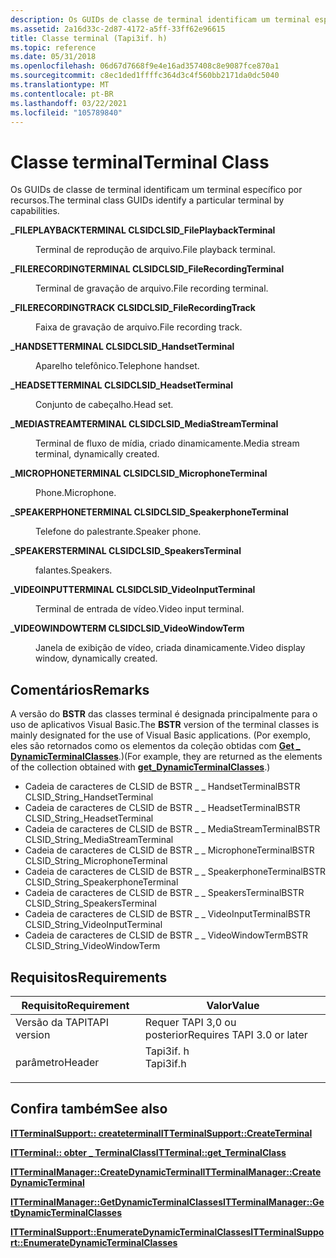 ```yaml
---
description: Os GUIDs de classe de terminal identificam um terminal específico por recursos.
ms.assetid: 2a16d33c-2d87-4172-a5ff-33ff62e96615
title: Classe terminal (Tapi3if. h)
ms.topic: reference
ms.date: 05/31/2018
ms.openlocfilehash: 06d67d7668f9e4e16ad357408c8e9087fce870a1
ms.sourcegitcommit: c8ec1ded1ffffc364d3c4f560bb2171da0dc5040
ms.translationtype: MT
ms.contentlocale: pt-BR
ms.lasthandoff: 03/22/2021
ms.locfileid: "105789840"
---
```

# <a name="terminal-class"></a><span data-ttu-id="ef63c-103">Classe terminal</span><span class="sxs-lookup"><span data-stu-id="ef63c-103">Terminal Class</span></span>

<span data-ttu-id="ef63c-104">Os GUIDs de classe de terminal identificam um terminal específico por recursos.</span><span class="sxs-lookup"><span data-stu-id="ef63c-104">The terminal class GUIDs identify a particular terminal by capabilities.</span></span>

<dl> <dt>

<span data-ttu-id="ef63c-105"><span id="CLSID_FilePlaybackTerminal"></span><span id="clsid_fileplaybackterminal"></span><span id="CLSID_FILEPLAYBACKTERMINAL"></span>**\_FILEPLAYBACKTERMINAL CLSID**</span><span class="sxs-lookup"><span data-stu-id="ef63c-105"><span id="CLSID_FilePlaybackTerminal"></span><span id="clsid_fileplaybackterminal"></span><span id="CLSID_FILEPLAYBACKTERMINAL"></span>**CLSID\_FilePlaybackTerminal**</span></span>
</dt> <dd> <dl> <dt>



<span data-ttu-id="ef63c-106">Terminal de reprodução de arquivo.</span><span class="sxs-lookup"><span data-stu-id="ef63c-106">File playback terminal.</span></span>


</dt> </dl> </dd> <dt>

<span data-ttu-id="ef63c-107"><span id="CLSID_FileRecordingTerminal"></span><span id="clsid_filerecordingterminal"></span><span id="CLSID_FILERECORDINGTERMINAL"></span>**\_FILERECORDINGTERMINAL CLSID**</span><span class="sxs-lookup"><span data-stu-id="ef63c-107"><span id="CLSID_FileRecordingTerminal"></span><span id="clsid_filerecordingterminal"></span><span id="CLSID_FILERECORDINGTERMINAL"></span>**CLSID\_FileRecordingTerminal**</span></span>
</dt> <dd> <dl> <dt>



<span data-ttu-id="ef63c-108">Terminal de gravação de arquivo.</span><span class="sxs-lookup"><span data-stu-id="ef63c-108">File recording terminal.</span></span>


</dt> </dl> </dd> <dt>

<span data-ttu-id="ef63c-109"><span id="CLSID_FileRecordingTrack"></span><span id="clsid_filerecordingtrack"></span><span id="CLSID_FILERECORDINGTRACK"></span>**\_FILERECORDINGTRACK CLSID**</span><span class="sxs-lookup"><span data-stu-id="ef63c-109"><span id="CLSID_FileRecordingTrack"></span><span id="clsid_filerecordingtrack"></span><span id="CLSID_FILERECORDINGTRACK"></span>**CLSID\_FileRecordingTrack**</span></span>
</dt> <dd> <dl> <dt>



<span data-ttu-id="ef63c-110">Faixa de gravação de arquivo.</span><span class="sxs-lookup"><span data-stu-id="ef63c-110">File recording track.</span></span>


</dt> </dl> </dd> <dt>

<span data-ttu-id="ef63c-111"><span id="CLSID_HandsetTerminal"></span><span id="clsid_handsetterminal"></span><span id="CLSID_HANDSETTERMINAL"></span>**\_HANDSETTERMINAL CLSID**</span><span class="sxs-lookup"><span data-stu-id="ef63c-111"><span id="CLSID_HandsetTerminal"></span><span id="clsid_handsetterminal"></span><span id="CLSID_HANDSETTERMINAL"></span>**CLSID\_HandsetTerminal**</span></span>
</dt> <dd> <dl> <dt>



<span data-ttu-id="ef63c-112">Aparelho telefônico.</span><span class="sxs-lookup"><span data-stu-id="ef63c-112">Telephone handset.</span></span>


</dt> </dl> </dd> <dt>

<span data-ttu-id="ef63c-113"><span id="CLSID_HeadsetTerminal"></span><span id="clsid_headsetterminal"></span><span id="CLSID_HEADSETTERMINAL"></span>**\_HEADSETTERMINAL CLSID**</span><span class="sxs-lookup"><span data-stu-id="ef63c-113"><span id="CLSID_HeadsetTerminal"></span><span id="clsid_headsetterminal"></span><span id="CLSID_HEADSETTERMINAL"></span>**CLSID\_HeadsetTerminal**</span></span>
</dt> <dd> <dl> <dt>



<span data-ttu-id="ef63c-114">Conjunto de cabeçalho.</span><span class="sxs-lookup"><span data-stu-id="ef63c-114">Head set.</span></span>


</dt> </dl> </dd> <dt>

<span data-ttu-id="ef63c-115"><span id="CLSID_MediaStreamTerminal"></span><span id="clsid_mediastreamterminal"></span><span id="CLSID_MEDIASTREAMTERMINAL"></span>**\_MEDIASTREAMTERMINAL CLSID**</span><span class="sxs-lookup"><span data-stu-id="ef63c-115"><span id="CLSID_MediaStreamTerminal"></span><span id="clsid_mediastreamterminal"></span><span id="CLSID_MEDIASTREAMTERMINAL"></span>**CLSID\_MediaStreamTerminal**</span></span>
</dt> <dd> <dl> <dt>



<span data-ttu-id="ef63c-116">Terminal de fluxo de mídia, criado dinamicamente.</span><span class="sxs-lookup"><span data-stu-id="ef63c-116">Media stream terminal, dynamically created.</span></span>


</dt> </dl> </dd> <dt>

<span data-ttu-id="ef63c-117"><span id="CLSID_MicrophoneTerminal"></span><span id="clsid_microphoneterminal"></span><span id="CLSID_MICROPHONETERMINAL"></span>**\_MICROPHONETERMINAL CLSID**</span><span class="sxs-lookup"><span data-stu-id="ef63c-117"><span id="CLSID_MicrophoneTerminal"></span><span id="clsid_microphoneterminal"></span><span id="CLSID_MICROPHONETERMINAL"></span>**CLSID\_MicrophoneTerminal**</span></span>
</dt> <dd> <dl> <dt>



<span data-ttu-id="ef63c-118">Phone.</span><span class="sxs-lookup"><span data-stu-id="ef63c-118">Microphone.</span></span>


</dt> </dl> </dd> <dt>

<span data-ttu-id="ef63c-119"><span id="CLSID_SpeakerphoneTerminal"></span><span id="clsid_speakerphoneterminal"></span><span id="CLSID_SPEAKERPHONETERMINAL"></span>**\_SPEAKERPHONETERMINAL CLSID**</span><span class="sxs-lookup"><span data-stu-id="ef63c-119"><span id="CLSID_SpeakerphoneTerminal"></span><span id="clsid_speakerphoneterminal"></span><span id="CLSID_SPEAKERPHONETERMINAL"></span>**CLSID\_SpeakerphoneTerminal**</span></span>
</dt> <dd> <dl> <dt>



<span data-ttu-id="ef63c-120">Telefone do palestrante.</span><span class="sxs-lookup"><span data-stu-id="ef63c-120">Speaker phone.</span></span>


</dt> </dl> </dd> <dt>

<span data-ttu-id="ef63c-121"><span id="CLSID_SpeakersTerminal"></span><span id="clsid_speakersterminal"></span><span id="CLSID_SPEAKERSTERMINAL"></span>**\_SPEAKERSTERMINAL CLSID**</span><span class="sxs-lookup"><span data-stu-id="ef63c-121"><span id="CLSID_SpeakersTerminal"></span><span id="clsid_speakersterminal"></span><span id="CLSID_SPEAKERSTERMINAL"></span>**CLSID\_SpeakersTerminal**</span></span>
</dt> <dd> <dl> <dt>



<span data-ttu-id="ef63c-122">falantes.</span><span class="sxs-lookup"><span data-stu-id="ef63c-122">Speakers.</span></span>


</dt> </dl> </dd> <dt>

<span data-ttu-id="ef63c-123"><span id="CLSID_VideoInputTerminal"></span><span id="clsid_videoinputterminal"></span><span id="CLSID_VIDEOINPUTTERMINAL"></span>**\_VIDEOINPUTTERMINAL CLSID**</span><span class="sxs-lookup"><span data-stu-id="ef63c-123"><span id="CLSID_VideoInputTerminal"></span><span id="clsid_videoinputterminal"></span><span id="CLSID_VIDEOINPUTTERMINAL"></span>**CLSID\_VideoInputTerminal**</span></span>
</dt> <dd> <dl> <dt>



<span data-ttu-id="ef63c-124">Terminal de entrada de vídeo.</span><span class="sxs-lookup"><span data-stu-id="ef63c-124">Video input terminal.</span></span>


</dt> </dl> </dd> <dt>

<span data-ttu-id="ef63c-125"><span id="CLSID_VideoWindowTerm"></span><span id="clsid_videowindowterm"></span><span id="CLSID_VIDEOWINDOWTERM"></span>**\_VIDEOWINDOWTERM CLSID**</span><span class="sxs-lookup"><span data-stu-id="ef63c-125"><span id="CLSID_VideoWindowTerm"></span><span id="clsid_videowindowterm"></span><span id="CLSID_VIDEOWINDOWTERM"></span>**CLSID\_VideoWindowTerm**</span></span>
</dt> <dd> <dl> <dt>



<span data-ttu-id="ef63c-126">Janela de exibição de vídeo, criada dinamicamente.</span><span class="sxs-lookup"><span data-stu-id="ef63c-126">Video display window, dynamically created.</span></span>


</dt> </dl> </dd> </dl>

## <a name="remarks"></a><span data-ttu-id="ef63c-127">Comentários</span><span class="sxs-lookup"><span data-stu-id="ef63c-127">Remarks</span></span>

<span data-ttu-id="ef63c-128">A versão do **BSTR** das classes terminal é designada principalmente para o uso de aplicativos Visual Basic.</span><span class="sxs-lookup"><span data-stu-id="ef63c-128">The **BSTR** version of the terminal classes is mainly designated for the use of Visual Basic applications.</span></span> <span data-ttu-id="ef63c-129">(Por exemplo, eles são retornados como os elementos da coleção obtidas com [**Get \_ DynamicTerminalClasses**](/windows/win32/api/tapi3if/nf-tapi3if-itterminalsupport-get_dynamicterminalclasses).)</span><span class="sxs-lookup"><span data-stu-id="ef63c-129">(For example, they are returned as the elements of the collection obtained with [**get\_DynamicTerminalClasses**](/windows/win32/api/tapi3if/nf-tapi3if-itterminalsupport-get_dynamicterminalclasses).)</span></span>

-   <span data-ttu-id="ef63c-130">Cadeia de caracteres de CLSID de BSTR \_ \_ HandsetTerminal</span><span class="sxs-lookup"><span data-stu-id="ef63c-130">BSTR CLSID\_String\_HandsetTerminal</span></span>
-   <span data-ttu-id="ef63c-131">Cadeia de caracteres de CLSID de BSTR \_ \_ HeadsetTerminal</span><span class="sxs-lookup"><span data-stu-id="ef63c-131">BSTR CLSID\_String\_HeadsetTerminal</span></span>
-   <span data-ttu-id="ef63c-132">Cadeia de caracteres de CLSID de BSTR \_ \_ MediaStreamTerminal</span><span class="sxs-lookup"><span data-stu-id="ef63c-132">BSTR CLSID\_String\_MediaStreamTerminal</span></span>
-   <span data-ttu-id="ef63c-133">Cadeia de caracteres de CLSID de BSTR \_ \_ MicrophoneTerminal</span><span class="sxs-lookup"><span data-stu-id="ef63c-133">BSTR CLSID\_String\_MicrophoneTerminal</span></span>
-   <span data-ttu-id="ef63c-134">Cadeia de caracteres de CLSID de BSTR \_ \_ SpeakerphoneTerminal</span><span class="sxs-lookup"><span data-stu-id="ef63c-134">BSTR CLSID\_String\_SpeakerphoneTerminal</span></span>
-   <span data-ttu-id="ef63c-135">Cadeia de caracteres de CLSID de BSTR \_ \_ SpeakersTerminal</span><span class="sxs-lookup"><span data-stu-id="ef63c-135">BSTR CLSID\_String\_SpeakersTerminal</span></span>
-   <span data-ttu-id="ef63c-136">Cadeia de caracteres de CLSID de BSTR \_ \_ VideoInputTerminal</span><span class="sxs-lookup"><span data-stu-id="ef63c-136">BSTR CLSID\_String\_VideoInputTerminal</span></span>
-   <span data-ttu-id="ef63c-137">Cadeia de caracteres de CLSID de BSTR \_ \_ VideoWindowTerm</span><span class="sxs-lookup"><span data-stu-id="ef63c-137">BSTR CLSID\_String\_VideoWindowTerm</span></span>

## <a name="requirements"></a><span data-ttu-id="ef63c-138">Requisitos</span><span class="sxs-lookup"><span data-stu-id="ef63c-138">Requirements</span></span>



| <span data-ttu-id="ef63c-139">Requisito</span><span class="sxs-lookup"><span data-stu-id="ef63c-139">Requirement</span></span> | <span data-ttu-id="ef63c-140">Valor</span><span class="sxs-lookup"><span data-stu-id="ef63c-140">Value</span></span> |
|-------------------------|--------------------------------------------------------------------------------------|
| <span data-ttu-id="ef63c-141">Versão da TAPI</span><span class="sxs-lookup"><span data-stu-id="ef63c-141">TAPI version</span></span><br/> | <span data-ttu-id="ef63c-142">Requer TAPI 3,0 ou posterior</span><span class="sxs-lookup"><span data-stu-id="ef63c-142">Requires TAPI 3.0 or later</span></span><br/>                                                |
| <span data-ttu-id="ef63c-143">parâmetro</span><span class="sxs-lookup"><span data-stu-id="ef63c-143">Header</span></span><br/>       | <dl> <span data-ttu-id="ef63c-144"><dt>Tapi3if. h</dt></span><span class="sxs-lookup"><span data-stu-id="ef63c-144"><dt>Tapi3if.h</dt></span></span> </dl> |



## <a name="see-also"></a><span data-ttu-id="ef63c-145">Confira também</span><span class="sxs-lookup"><span data-stu-id="ef63c-145">See also</span></span>

<dl> <dt>

[<span data-ttu-id="ef63c-146">**ITTerminalSupport:: createterminal**</span><span class="sxs-lookup"><span data-stu-id="ef63c-146">**ITTerminalSupport::CreateTerminal**</span></span>](/windows/win32/api/tapi3if/nf-tapi3if-itterminalsupport-createterminal)
</dt> <dt>

[<span data-ttu-id="ef63c-147">**ITTerminal:: obter \_ TerminalClass**</span><span class="sxs-lookup"><span data-stu-id="ef63c-147">**ITTerminal::get\_TerminalClass**</span></span>](/windows/win32/api/tapi3if/nf-tapi3if-itterminal-get_terminalclass)
</dt> <dt>

[<span data-ttu-id="ef63c-148">**ITTerminalManager::CreateDynamicTerminal**</span><span class="sxs-lookup"><span data-stu-id="ef63c-148">**ITTerminalManager::CreateDynamicTerminal**</span></span>](/windows/desktop/api/Termmgr/nf-termmgr-itterminalmanager-createdynamicterminal)
</dt> <dt>

[<span data-ttu-id="ef63c-149">**ITTerminalManager::GetDynamicTerminalClasses**</span><span class="sxs-lookup"><span data-stu-id="ef63c-149">**ITTerminalManager::GetDynamicTerminalClasses**</span></span>](/windows/desktop/api/Termmgr/nf-termmgr-itterminalmanager-getdynamicterminalclasses)
</dt> <dt>

[<span data-ttu-id="ef63c-150">**ITTerminalSupport::EnumerateDynamicTerminalClasses**</span><span class="sxs-lookup"><span data-stu-id="ef63c-150">**ITTerminalSupport::EnumerateDynamicTerminalClasses**</span></span>](/windows/win32/api/tapi3if/nf-tapi3if-itterminalsupport-enumeratedynamicterminalclasses)
</dt> </dl>

 

